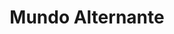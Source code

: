 ---
Numero: 149
title: Mundo Alternante
Autor: Keith Laumer
Co-autor: 
Ano-de-Publicacao: 1969
Titulo-original: Worlds of the Imperium
Tradutor: Eurico da Fonseca
Co-tradutor: 
Ano-de-edicao: 1962
alias: Keith-Laumer
Autor2-alias: 
Tradutor1-alias: Eurico-da-Fonseca
Tradutor2-alias: 
Titulo-link: 149-Mundo-Alternante
Capa: Lima de Freitas
pags: 151
Capa-link: Lima-de-Freitas
---